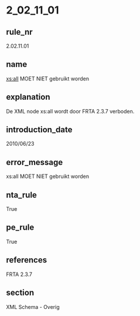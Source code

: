 # 2_02_11_01

## rule_nr
2.02.11.01

## name
<xs:all> MOET NIET gebruikt worden

## explanation
De XML node xs:all wordt door FRTA 2.3.7 verboden.

## introduction_date
2010/06/23

## error_message
xs:all MOET NIET gebruikt worden

## nta_rule
True

## pe_rule
True

## references
FRTA 2.3.7

## section
XML Schema - Overig

